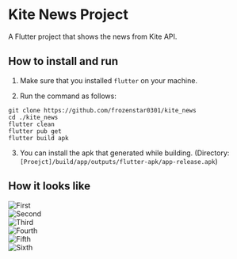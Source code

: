 # Kite News Project

A Flutter project that shows the news from Kite API.

## How to install and run

1. Make sure that you installed `flutter` on your machine.

2. Run the command as follows:

```$
git clone https://github.com/frozenstar0301/kite_news
cd ./kite_news
flutter clean
flutter pub get
flutter build apk
```

3. You can install the apk that generated while building. (Directory: `[Proejct]/build/app/outputs/flutter-apk/app-release.apk`)

## How it looks like

![First](Screenshots/1.png)
<br/>
![Second](Screenshots/2.png)
<br/>
![Third](Screenshots/3.png)
<br/>
![Fourth](Screenshots/4.png)
<br/>
![Fifth](Screenshots/5.png)
<br/>
![Sixth](Screenshots/6.png)